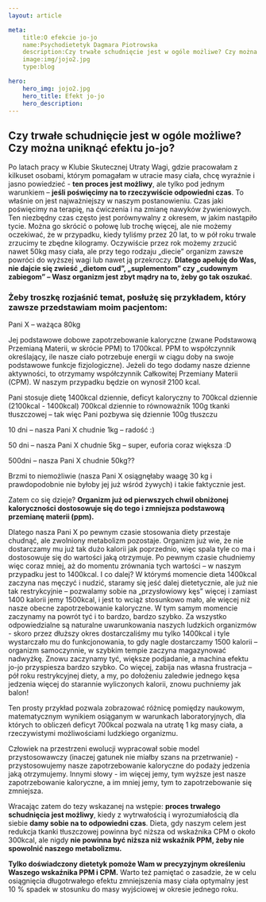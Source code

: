 ```yaml
---
layout: article

meta:
    title:O efekcie jo-jo
    name:Psychodietetyk Dagmara Piotrowska
    description:Czy trwałe schudnięcie jest w ogóle możliwe? Czy można uniknąć efektu jo-jo?
    image:img/jojo2.jpg
    type:blog

hero: 
    hero_img: jojo2.jpg
    hero_title: Efekt jo-jo
    hero_description: 
---
```

## Czy trwałe schudnięcie jest w ogóle możliwe? Czy można uniknąć efektu jo-jo?

Po latach pracy w Klubie Skutecznej Utraty Wagi, gdzie pracowałam z kilkuset osobami, którym
pomagałam w utracie masy ciała, chcę wyraźnie i jasno powiedzieć - **ten proces jest możliwy**, ale
tylko pod jednym warunkiem – **jeśli poświęcimy na to rzeczywiście odpowiedni czas**. To właśnie on
jest najważniejszy w naszym postanowieniu. Czas jaki poświęcimy na terapię, na ćwiczenia i na
zmianę nawyków żywieniowych. Ten niezbędny czas często jest porównywalny z okresem, w jakim
nastąpiło tycie. Można go skrócić o połowę lub trochę więcej, ale nie możemy oczekiwać, że w
przypadku, kiedy tyliśmy przez 20 lat, to w pół roku trwale zrzucimy te zbędne kilogramy. Oczywiście przez rok możemy zrzucić nawet 50kg masy ciała, ale przy tego rodzaju „diecie” organizm zawsze
powróci do wyższej wagi lub nawet ją przekroczy. **Dlatego apeluję do Was, nie dajcie się zwieść
„dietom cud”, „suplementom” czy „cudownym zabiegom” – Wasz organizm jest zbyt mądry na to,
żeby go tak oszukać**. 

### Żeby troszkę rozjaśnić temat, posłużę się przykładem, który zawsze przedstawiam moim pacjentom:

Pani X – ważąca 80kg

Jej podstawowe dobowe zapotrzebowanie kaloryczne (zwane Podstawową Przemianą Materii, w
skrócie PPM) to 1700kcal. PPM to współczynnik określający, ile nasze ciało potrzebuje energii w ciągu
doby na swoje podstawowe funkcje fizjologiczne). Jeżeli do tego dodamy nasze dzienne aktywności,
to otrzymamy współczynnik Całkowitej Przemiany Materii (CPM). W naszym przypadku będzie on wynosił 2100 kcal.


Pani stosuje dietę 1400kcal dziennie, deficyt kaloryczny to 700kcal dziennie (2100kcal - 1400kcal)
700kcal dziennie to równoważnik 100g tkanki tłuszczowej – tak więc Pani pozbywa się dziennie 100g
tłuszczu

10 dni – nasza Pani X chudnie 1kg – radość :)

50 dni – nasza Pani X chudnie 5kg – super, euforia coraz większa :D

500dni – nasza Pani X chudnie 50kg??

Brzmi to niemożliwie (nasza Pani X osiągnęłaby waagę 30 kg i prawdopodobnie nie byłoby jej już wśród żywych) i takie faktycznie jest. 

Zatem co się dzieje? **Organizm już od pierwszych chwil obniżonej kaloryczności dostosowuje się do tego i zmniejsza podstawową przemianę materii (ppm).**

Dlatego nasza Pani X po pewnym czasie stosowania diety przestaje chudnąć, ale zwolniony
metabolizm pozostaje. Organizm już wie, że nie dostarczamy mu już tak dużo kalorii jak
poprzednio, więc spala tyle co ma i dostosowuje się do wartości jaką otrzymuje. Po pewnym
czasie chudniemy więc coraz mniej, aż do momentu zrównania tych wartości – w naszym
przypadku jest to 1400kcal. I co dalej? W którymś momencie dieta 1400kcal zaczyna nas
męczyć i nudzić, staramy się jeść dalej dietetycznie, ale już nie tak restrykcyjnie – pozwalamy
sobie na „przysłowiowy kęs” więcej i zamiast 1400 kalorii jemy 1500kcal, i jest to wciąż
stosunkowo mało, ale więcej niż nasze obecne zapotrzebowanie kaloryczne. W tym samym
momencie zaczynamy na powrót tyć i to bardzo, bardzo szybko. Za wszystko odpowiedzialne
są naturalne uwarunkowania naszych ludzkich organizmów - skoro przez dłuższy okres
dostarczaliśmy mu tylko 1400kcal i tyle wystarczało mu do funkcjonowania, to gdy nagle
dostarczamy 1500 kalorii – organizm samoczynnie, w szybkim tempie zaczyna magazynować
nadwyżkę. Znowu zaczynamy tyć, większe podjadanie, a machina efektu jo-jo przyspiesza
bardzo szybko. Co więcej, zabija nas własna frustracja – pół roku restrykcyjnej diety, a my, po
dołożeniu zaledwie jednego kęsa jedzenia więcej do starannie wyliczonych kalorii, znowu
puchniemy jak balon!

Ten prosty przykład pozwala zobrazować różnicę pomiędzy naukowym, matematycznym wynikiem
osiąganym w warunkach laboratoryjnych, dla których to obliczeń deficyt 700kcal pozwala na utratę 1
kg masy ciała, a rzeczywistymi możliwościami ludzkiego organizmu. 

Człowiek na przestrzeni ewolucji
wypracował sobie model przystosowawczy (inaczej gatunek nie miałby szans na przetrwanie) -
przystosowujemy nasze zapotrzebowanie kaloryczne do podaży jedzenia jaką otrzymujemy. Innymi
słowy - im więcej jemy, tym wyższe jest nasze zapotrzebowanie kaloryczne, a im mniej jemy, tym to
zapotrzebowanie się zmniejsza. 

Wracając zatem do tezy wskazanej na wstępie: **proces trwałego schudnięcia jest możliwy**, kiedy z
wytrwałością i wyrozumiałością dla siebie **damy sobie na to odpowiedni czas**. Dieta, gdy naszym
celem jest redukcja tkanki tłuszczowej powinna być niższa od wskaźnika CPM o około 300kcal, ale
nigdy **nie powinna być niższa niż wskaźnik PPM, żeby nie spowolnić naszego metabolizmu.** 

**Tylko doświadczony dietetyk pomoże Wam w precyzyjnym określeniu Waszego wskaźnika PPM i CPM.**
Warto też pamiętać o zasadzie, że w celu osiągnięcia długotrwałego efektu zmniejszenia masy ciała
optymalny jest 10 % spadek w stosunku do masy wyjściowej w okresie jednego roku.

